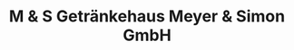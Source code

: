 ---
title: "M & S Getränkehaus Meyer & Simon GmbH"
url: /leezen/m-und-s-getraenkehaus-meyer-und-simon-gmbh/
shop: Getränke
---